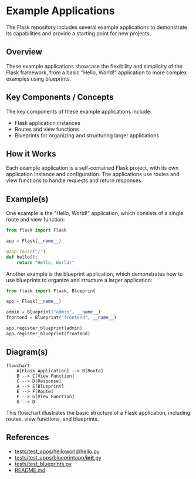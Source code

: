 # Example Applications
The Flask repository includes several example applications to demonstrate its capabilities and provide a starting point for new projects.

## Overview
These example applications showcase the flexibility and simplicity of the Flask framework, from a basic "Hello, World!" application to more complex examples using blueprints.

## Key Components / Concepts
The key components of these example applications include:
- Flask application instances
- Routes and view functions
- Blueprints for organizing and structuring larger applications

## How it Works
Each example application is a self-contained Flask project, with its own application instance and configuration. The applications use routes and view functions to handle requests and return responses.

## Example(s)
One example is the "Hello, World!" application, which consists of a single route and view function:
```python
from flask import Flask

app = Flask(__name__)

@app.route("/")
def hello():
    return "Hello, World!"
```
Another example is the blueprint application, which demonstrates how to use blueprints to organize and structure a larger application:
```python
from flask import Flask, Blueprint

app = Flask(__name__)

admin = Blueprint("admin", __name__)
frontend = Blueprint("frontend", __name__)

app.register_blueprint(admin)
app.register_blueprint(frontend)
```

## Diagram(s)
```mermaid
flowchart
    A[Flask Application] --> B[Route]
    B --> C[View Function]
    C --> D[Response]
    A --> E[Blueprint]
    E --> F[Route]
    F --> G[View Function]
    G --> D
```
This flowchart illustrates the basic structure of a Flask application, including routes, view functions, and blueprints.

## References
- [tests/test_apps/helloworld/hello.py](tests/test_apps/helloworld/hello.py)
- [tests/test_apps/blueprintapp/__init__.py](tests/test_apps/blueprintapp/__init__.py)
- [tests/test_blueprints.py](tests/test_blueprints.py)
- [README.md](README.md)